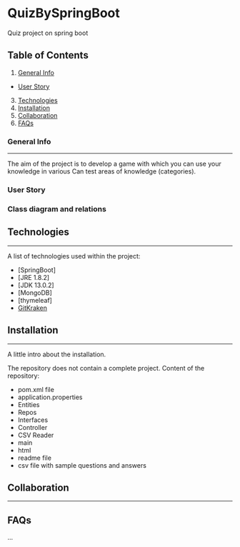 # QuizBySpringBoot
Quiz project on spring boot

## Table of Contents
1. [General Info](#general-info)<br/>
 - [User Story](#user-story)
3. [Technologies](#technologies)
4. [Installation](#installation)
5. [Collaboration](#collaboration)
6. [FAQs](#faqs)

### General Info
***
The aim of the project is to develop a game with which you can use your knowledge in various
Can test areas of knowledge (categories).

### User Story


### Class diagram and relations

## Technologies
***
A list of technologies used within the project:
* [SpringBoot]
*   [JRE 1.8.2]
*  [JDK 13.0.2]
* [MongoDB]
* [thymeleaf]
* [GitKraken](https://www.gitkraken.com/)

## Installation
***
A little intro about the installation. 

The repository does not contain a complete project.
Content of the repository:
- pom.xml file
- application.properties
- Entities 
- Repos
- Interfaces
- Controller
- CSV Reader
- main
- html 
- readme file
- csv file with sample questions and answers

## Collaboration
***


## FAQs
...
